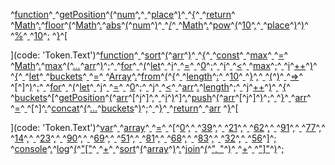 ^[function](code: 'Token.Keyword.Declaration')^[ ](code: 'Token.Text')^[getPosition](code: 'Token.Name.Other')^[(](code: 'Token.Punctuation')^[num](code: 'Token.Name.Other')^[,](code: 'Token.Punctuation')^[ ](code: 'Token.Text')^[place](code: 'Token.Name.Other')^[)](code: 'Token.Punctuation')^[ ](code: 'Token.Text')^[{](code: 'Token.Punctuation')^[
  ](code: 'Token.Text')^[return](code: 'Token.Keyword')^[ ](code: 'Token.Text')^[Math](code: 'Token.Name.Builtin')^[.](code: 'Token.Punctuation')^[floor](code: 'Token.Name.Other')^[(](code: 'Token.Punctuation')^[Math](code: 'Token.Name.Builtin')^[.](code: 'Token.Punctuation')^[abs](code: 'Token.Name.Other')^[(](code: 'Token.Punctuation')^[num](code: 'Token.Name.Other')^[)](code: 'Token.Punctuation')^[ ](code: 'Token.Text')^[/](code: 'Token.Operator')^[ ](code: 'Token.Text')^[Math](code: 'Token.Name.Builtin')^[.](code: 'Token.Punctuation')^[pow](code: 'Token.Name.Other')^[(](code: 'Token.Punctuation')^[10](code: 'Token.Literal.Number.Float')^[,](code: 'Token.Punctuation')^[ ](code: 'Token.Text')^[place](code: 'Token.Name.Other')^[)](code: 'Token.Punctuation')^[)](code: 'Token.Punctuation')^[ ](code: 'Token.Text')^[%](code: 'Token.Operator')^[ ](code: 'Token.Text')^[10](code: 'Token.Literal.Number.Float')^[;](code: 'Token.Punctuation')
^[}](code: 'Token.Punctuation')^[

](code: 'Token.Text')^[function](code: 'Token.Keyword.Declaration')^[ ](code: 'Token.Text')^[sort](code: 'Token.Name.Other')^[(](code: 'Token.Punctuation')^[arr](code: 'Token.Name.Other')^[)](code: 'Token.Punctuation')^[ ](code: 'Token.Text')^[{](code: 'Token.Punctuation')^[
  ](code: 'Token.Text')^[const](code: 'Token.Keyword.Declaration')^[ ](code: 'Token.Text')^[max](code: 'Token.Name.Other')^[ ](code: 'Token.Text')^[=](code: 'Token.Operator')^[ ](code: 'Token.Text')^[Math](code: 'Token.Name.Builtin')^[.](code: 'Token.Punctuation')^[max](code: 'Token.Name.Other')^[(](code: 'Token.Punctuation')^[...](code: 'Token.Punctuation')^[arr](code: 'Token.Name.Other')^[)](code: 'Token.Punctuation')^[;](code: 'Token.Punctuation')^[
  ](code: 'Token.Text')^[for](code: 'Token.Keyword')^[ ](code: 'Token.Text')^[(](code: 'Token.Punctuation')^[let](code: 'Token.Keyword.Declaration')^[ ](code: 'Token.Text')^[i](code: 'Token.Name.Other')^[ ](code: 'Token.Text')^[=](code: 'Token.Operator')^[ ](code: 'Token.Text')^[0](code: 'Token.Literal.Number.Float')^[;](code: 'Token.Punctuation')^[ ](code: 'Token.Text')^[i](code: 'Token.Name.Other')^[ ](code: 'Token.Text')^[<](code: 'Token.Operator')^[ ](code: 'Token.Text')^[max](code: 'Token.Name.Other')^[;](code: 'Token.Punctuation')^[ ](code: 'Token.Text')^[i](code: 'Token.Name.Other')^[++](code: 'Token.Operator')^[)](code: 'Token.Punctuation')^[ ](code: 'Token.Text')^[{](code: 'Token.Punctuation')^[
    ](code: 'Token.Text')^[let](code: 'Token.Keyword.Declaration')^[ ](code: 'Token.Text')^[buckets](code: 'Token.Name.Other')^[ ](code: 'Token.Text')^[=](code: 'Token.Operator')^[ ](code: 'Token.Text')^[Array](code: 'Token.Name.Builtin')^[.](code: 'Token.Punctuation')^[from](code: 'Token.Keyword.Reserved')^[(](code: 'Token.Punctuation')^[{](code: 'Token.Punctuation')^[ ](code: 'Token.Text')^[length](code: 'Token.Name.Other')^[:](code: 'Token.Operator')^[ ](code: 'Token.Text')^[10](code: 'Token.Literal.Number.Float')^[ ](code: 'Token.Text')^[}](code: 'Token.Punctuation')^[,](code: 'Token.Punctuation')^[ ](code: 'Token.Text')^[(](code: 'Token.Punctuation')^[)](code: 'Token.Punctuation')^[ ](code: 'Token.Text')^[=>](code: 'Token.Punctuation')^[ ](code: 'Token.Text')^[\[](code: 'Token.Punctuation')^[\]](code: 'Token.Punctuation')^[)](code: 'Token.Punctuation')^[;](code: 'Token.Punctuation')^[
    ](code: 'Token.Text')^[for](code: 'Token.Keyword')^[ ](code: 'Token.Text')^[(](code: 'Token.Punctuation')^[let](code: 'Token.Keyword.Declaration')^[ ](code: 'Token.Text')^[j](code: 'Token.Name.Other')^[ ](code: 'Token.Text')^[=](code: 'Token.Operator')^[ ](code: 'Token.Text')^[0](code: 'Token.Literal.Number.Float')^[;](code: 'Token.Punctuation')^[ ](code: 'Token.Text')^[j](code: 'Token.Name.Other')^[ ](code: 'Token.Text')^[<](code: 'Token.Operator')^[ ](code: 'Token.Text')^[arr](code: 'Token.Name.Other')^[.](code: 'Token.Punctuation')^[length](code: 'Token.Name.Other')^[;](code: 'Token.Punctuation')^[ ](code: 'Token.Text')^[j](code: 'Token.Name.Other')^[++](code: 'Token.Operator')^[)](code: 'Token.Punctuation')^[ ](code: 'Token.Text')^[{](code: 'Token.Punctuation')^[
      ](code: 'Token.Text')^[buckets](code: 'Token.Name.Other')^[\[](code: 'Token.Punctuation')^[getPosition](code: 'Token.Name.Other')^[(](code: 'Token.Punctuation')^[arr](code: 'Token.Name.Other')^[\[](code: 'Token.Punctuation')^[j](code: 'Token.Name.Other')^[\]](code: 'Token.Punctuation')^[,](code: 'Token.Punctuation')^[ ](code: 'Token.Text')^[i](code: 'Token.Name.Other')^[)](code: 'Token.Punctuation')^[\]](code: 'Token.Punctuation')^[.](code: 'Token.Punctuation')^[push](code: 'Token.Name.Other')^[(](code: 'Token.Punctuation')^[arr](code: 'Token.Name.Other')^[\[](code: 'Token.Punctuation')^[j](code: 'Token.Name.Other')^[\]](code: 'Token.Punctuation')^[)](code: 'Token.Punctuation')^[;](code: 'Token.Punctuation')^[
    ](code: 'Token.Text')^[}](code: 'Token.Punctuation')^[
    ](code: 'Token.Text')^[arr](code: 'Token.Name.Other')^[ ](code: 'Token.Text')^[=](code: 'Token.Operator')^[ ](code: 'Token.Text')^[\[](code: 'Token.Punctuation')^[\]](code: 'Token.Punctuation')^[.](code: 'Token.Punctuation')^[concat](code: 'Token.Name.Other')^[(](code: 'Token.Punctuation')^[...](code: 'Token.Punctuation')^[buckets](code: 'Token.Name.Other')^[)](code: 'Token.Punctuation')^[;](code: 'Token.Punctuation')^[
  ](code: 'Token.Text')^[}](code: 'Token.Punctuation')^[
  ](code: 'Token.Text')^[return](code: 'Token.Keyword')^[ ](code: 'Token.Text')^[arr](code: 'Token.Name.Other')
^[}](code: 'Token.Punctuation')^[

](code: 'Token.Text')^[var](code: 'Token.Keyword.Declaration')^[ ](code: 'Token.Text')^[array](code: 'Token.Name.Other')^[ ](code: 'Token.Text')^[=](code: 'Token.Operator')^[ ](code: 'Token.Text')^[\[](code: 'Token.Punctuation')^[0](code: 'Token.Literal.Number.Float')^[,](code: 'Token.Punctuation')^[ ](code: 'Token.Text')^[39](code: 'Token.Literal.Number.Float')^[,](code: 'Token.Punctuation')^[ ](code: 'Token.Text')^[21](code: 'Token.Literal.Number.Float')^[,](code: 'Token.Punctuation')^[ ](code: 'Token.Text')^[62](code: 'Token.Literal.Number.Float')^[,](code: 'Token.Punctuation')^[ ](code: 'Token.Text')^[91](code: 'Token.Literal.Number.Float')^[,](code: 'Token.Punctuation')^[ ](code: 'Token.Text')^[77](code: 'Token.Literal.Number.Float')^[,](code: 'Token.Punctuation')^[ ](code: 'Token.Text')^[14](code: 'Token.Literal.Number.Float')^[,](code: 'Token.Punctuation')^[ ](code: 'Token.Text')^[23](code: 'Token.Literal.Number.Float')^[,](code: 'Token.Punctuation')^[
  ](code: 'Token.Text')^[90](code: 'Token.Literal.Number.Float')^[,](code: 'Token.Punctuation')^[ ](code: 'Token.Text')^[69](code: 'Token.Literal.Number.Float')^[,](code: 'Token.Punctuation')^[ ](code: 'Token.Text')^[51](code: 'Token.Literal.Number.Float')^[,](code: 'Token.Punctuation')^[ ](code: 'Token.Text')^[81](code: 'Token.Literal.Number.Float')^[,](code: 'Token.Punctuation')^[ ](code: 'Token.Text')^[68](code: 'Token.Literal.Number.Float')^[,](code: 'Token.Punctuation')^[ ](code: 'Token.Text')^[83](code: 'Token.Literal.Number.Float')^[,](code: 'Token.Punctuation')^[ ](code: 'Token.Text')^[32](code: 'Token.Literal.Number.Float')^[,](code: 'Token.Punctuation')^[ ](code: 'Token.Text')^[56](code: 'Token.Literal.Number.Float')^[\]](code: 'Token.Punctuation')^[;](code: 'Token.Punctuation')
^[console](code: 'Token.Name.Other')^[.](code: 'Token.Punctuation')^[log](code: 'Token.Name.Other')^[(](code: 'Token.Punctuation')^["\["](code: 'Token.Literal.String.Double')^[ ](code: 'Token.Text')^[+](code: 'Token.Operator')^[ ](code: 'Token.Text')^[sort](code: 'Token.Name.Other')^[(](code: 'Token.Punctuation')^[array](code: 'Token.Name.Other')^[)](code: 'Token.Punctuation')^[.](code: 'Token.Punctuation')^[join](code: 'Token.Name.Other')^[(](code: 'Token.Punctuation')^[", "](code: 'Token.Literal.String.Double')^[)](code: 'Token.Punctuation')^[ ](code: 'Token.Text')^[+](code: 'Token.Operator')^[ ](code: 'Token.Text')^["\]"](code: 'Token.Literal.String.Double')^[)](code: 'Token.Punctuation')^[;](code: 'Token.Punctuation')
